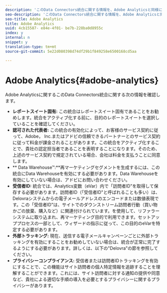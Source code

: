 ```yaml
---
description: 'このData Connectors統合に関する情報を、Adobe Analyticsと同様に確認します '
seo-description: 'このData Connectors統合に関する情報を、Adobe Analyticsと同様に確認します '
seo-title: Adobe Analytics
title: Adobe Analytics
uuid: 4cb15587- e84e-4f01- be7b-228ba0d8955c
index: y
internal: n
snippet: y
translation-type: tm+mt
source-git-commit: 5e22d080398d74df29b1f849258e6500168cd5aa

---
```



# Adobe Analytics{#adobe-analytics}

Adobe Analyticsに関するこのData Connectors統合に関する次の情報を確認します。

* **レポートスイート固有:** この統合はレポートスイート固有であることをお勧めします。統合をアクティブ化する前に、目的のレポートスイートを選択していることを確認してください。
* **認可された代表者:** この統合の有効化によって、お客様のサービス契約に従って、Adobe， Inc.またはアドビの信頼できるパートナーとのサービス契約に従って料金が課金されることがあります。この統合をアクティブ化することで、貴社の認定担当者であることを表明することになります。そのため、上述のサービス契約で規定されている場合、会社は料金を支払うことに同意します。
* ** Data Warehouse™:**再マーケティングセグメントを生成するには、この統合にData Warehouseを有効にする必要があります。Data Warehouseを有効にしていない場合は、アドビにお問い合わせください。
* **受信者ID:** 統合では、Analytics変数（eVar）内で「訪問者ID"を取得して保存する必要があります。訪問者ID（「受信者ID"と呼ばれることも多い）は、Delovraシステムからの電子メールアドレスのエンコードまたは数値表現です。この「受信者ID"は、サイトでのダウンストリーム訪問者行動（買い物かごの放棄、購入など）に関連付けられています。を使用して、リファラーシステムに取り込まれ、再マーケティング目的で利用できます。セットアッププロセスの一部として、ウィザードの指示に従って、この目的のeVarを特定する必要があります。
* **外部トラッキング:** 現在、送信する電子メールキャンペーンごとに外部トラッキングを有効にすることをお勧めしていない場合は、統合が正常に完了するようにする必要があります。詳しくは、以下の"Delovra"の節を参照してください。
* **プライバシーコンプライアンス:** 受信者または訪問者IDトラッキングを有効にすることで、この機能はサイト訪問者の個人特定情報を追跡することを理解することができます。これには、サイト訪問者に対する通知の提供や同意など、貴社による適切な手順の導入を必要とするプライバシーに関するプライバシーがあります。

